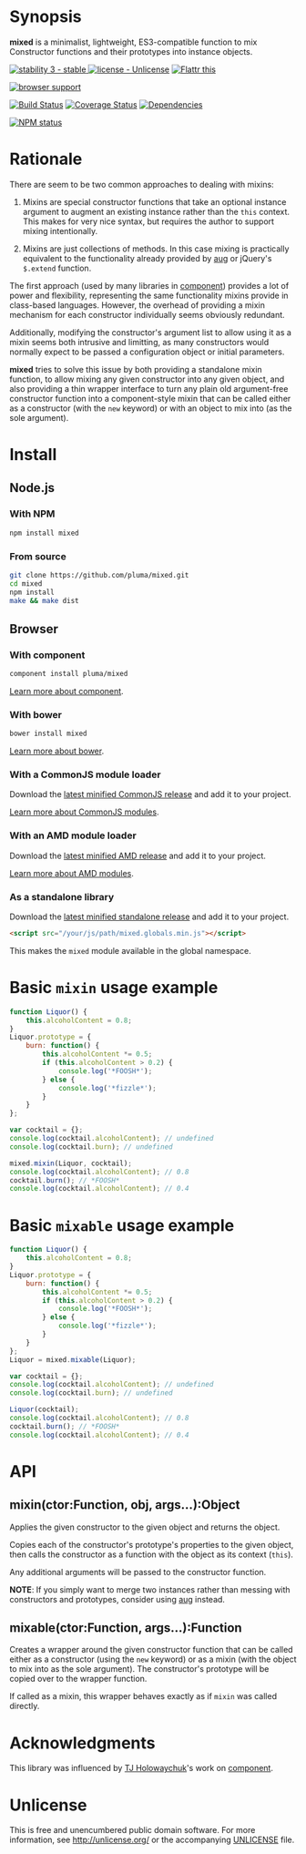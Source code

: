 # Synopsis

**mixed** is a minimalist, lightweight, ES3-compatible function to mix Constructor functions and their prototypes into instance objects.

[![stability 3 - stable](http://b.repl.ca/v1/stability-3_--_stable-yellowgreen.png)
](http://nodejs.org/api/documentation.html#documentation_stability_index) [![license - Unlicense](http://b.repl.ca/v1/license-Unlicense-lightgrey.png)](http://unlicense.org/) [![Flattr this](https://api.flattr.com/button/flattr-badge-large.png)](https://flattr.com/submit/auto?user_id=pluma&url=https://github.com/pluma/mixed)

[![browser support](https://ci.testling.com/pluma/mixed.png)](https://ci.testling.com/pluma/mixed)

[![Build Status](https://travis-ci.org/pluma/mixed.png?branch=master)](https://travis-ci.org/pluma/mixed) [![Coverage Status](https://coveralls.io/repos/pluma/mixed/badge.png?branch=master)](https://coveralls.io/r/pluma/mixed?branch=master) [![Dependencies](https://david-dm.org/pluma/mixed.png?theme=shields.io)](https://david-dm.org/pluma/mixed)

[![NPM status](https://nodei.co/npm/mixed.png?compact=true)](https://npmjs.org/package/mixed)

# Rationale

There are seem to be two common approaches to dealing with mixins:

1. Mixins are special constructor functions that take an optional instance argument to augment an existing instance rather than the `this` context. This makes for very nice syntax, but requires the author to support mixing intentionally.

2. Mixins are just collections of methods. In this case mixing is practically equivalent to the functionality already provided by [aug](https://github.com/jgallen23/aug) or jQuery's `$.extend` function.

The first approach (used by many libraries in [component](https://github.com/component/component)) provides a lot of power and flexibility, representing the same functionality mixins provide in class-based languages. However, the overhead of providing a mixin mechanism for each constructor individually seems obviously redundant.

Additionally, modifying the constructor's argument list to allow using it as a mixin seems both intrusive and limitting, as many constructors would normally expect to be passed a configuration object or initial parameters.

**mixed** tries to solve this issue by both providing a standalone mixin function, to allow mixing any given constructor into any given object, and also providing a thin wrapper interface to turn any plain old argument-free constructor function into a component-style mixin that can be called either as a constructor (with the `new` keyword) or with an object to mix into (as the sole argument).

# Install

## Node.js

### With NPM

```sh
npm install mixed
```

### From source

```sh
git clone https://github.com/pluma/mixed.git
cd mixed
npm install
make && make dist
```

## Browser

### With component

```sh
component install pluma/mixed
```

[Learn more about component](https://github.com/component/component).

### With bower

```sh
bower install mixed
```

[Learn more about bower](https://github.com/twitter/bower).

### With a CommonJS module loader

Download the [latest minified CommonJS release](https://raw.github.com/pluma/mixed/master/dist/mixed.min.js) and add it to your project.

[Learn more about CommonJS modules](http://wiki.commonjs.org/wiki/Modules/1.1).

### With an AMD module loader

Download the [latest minified AMD release](https://raw.github.com/pluma/mixed/master/dist/mixed.amd.min.js) and add it to your project.

[Learn more about AMD modules](http://requirejs.org/docs/whyamd.html).

### As a standalone library

Download the [latest minified standalone release](https://raw.github.com/pluma/mixed/master/dist/mixed.globals.min.js) and add it to your project.

```html
<script src="/your/js/path/mixed.globals.min.js"></script>
```

This makes the `mixed` module available in the global namespace.

# Basic `mixin` usage example

```javascript
function Liquor() {
    this.alcoholContent = 0.8;
}
Liquor.prototype = {
    burn: function() {
        this.alcoholContent *= 0.5;
        if (this.alcoholContent > 0.2) {
            console.log('*FOOSH*');
        } else {
            console.log('*fizzle*');
        }
    }
};

var cocktail = {};
console.log(cocktail.alcoholContent); // undefined
console.log(cocktail.burn); // undefined

mixed.mixin(Liquor, cocktail);
console.log(cocktail.alcoholContent); // 0.8
cocktail.burn(); // *FOOSH*
console.log(cocktail.alcoholContent); // 0.4
```

# Basic `mixable` usage example

```javascript
function Liquor() {
    this.alcoholContent = 0.8;
}
Liquor.prototype = {
    burn: function() {
        this.alcoholContent *= 0.5;
        if (this.alcoholContent > 0.2) {
            console.log('*FOOSH*');
        } else {
            console.log('*fizzle*');
        }
    }
};
Liquor = mixed.mixable(Liquor);

var cocktail = {};
console.log(cocktail.alcoholContent); // undefined
console.log(cocktail.burn); // undefined

Liquor(cocktail);
console.log(cocktail.alcoholContent); // 0.8
cocktail.burn(); // *FOOSH*
console.log(cocktail.alcoholContent); // 0.4
```

# API

## mixin(ctor:Function, obj, args…):Object

Applies the given constructor to the given object and returns the object.

Copies each of the constructor's prototype's properties to the given object, then calls the constructor as a function with the object as its context (`this`).

Any additional arguments will be passed to the constructor function.

**NOTE**: If you simply want to merge two instances rather than messing with constructors and prototypes, consider using [aug](https://github.com/jgallen23/aug) instead.

## mixable(ctor:Function, args…):Function

Creates a wrapper around the given constructor function that can be called either as a constructor (using the `new` keyword) or as a mixin (with the object to mix into as the sole argument). The constructor's prototype will be copied over to the wrapper function.

If called as a mixin, this wrapper behaves exactly as if `mixin` was called directly.

# Acknowledgments

This library was influenced by [TJ Holowaychuk](https://github.com/visionmedia)'s work on [component](https://github.com/component/component).

# Unlicense

This is free and unencumbered public domain software. For more information, see http://unlicense.org/ or the accompanying [UNLICENSE](https://github.com/pluma/mixed/blob/master/UNLICENSE) file.

